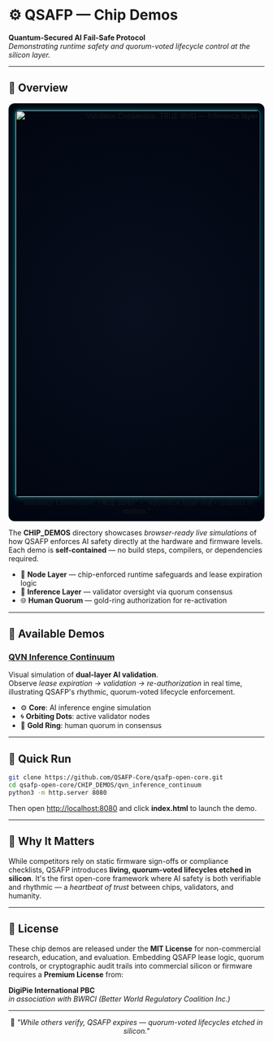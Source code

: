 # ⚙️ QSAFP — Chip Demos

**Quantum-Secured AI Fail-Safe Protocol**  
*Demonstrating runtime safety and quorum-voted lifecycle control at the silicon layer.*

---

## 📘 Overview

<!-- 🔮 Cosmic Rendering Preview -->
<p align="center" style="background: radial-gradient(circle at center, #0a0f1f 0%, #000510 100%); padding: 12px; border-radius: 12px;">
  <a href="qvn_inference_continuum/index.html">
    <img src="../ASSETS/Gif-QVN_Inference_Oversight_Continuum.gif"
         alt="Validator Consensus: TRUE (6/6) — Inference layer live – outputs in motion."
         width="760"
         style="border: 2px solid rgba(0,255,255,0.25); border-radius: 8px; box-shadow: 0 0 12px rgba(0,255,255,0.3);">
  </a>
  <br>
  <em>"Validator Consensus: TRUE (6/6)" – "Inference layer live – outputs in motion."</em>
</p>

The **CHIP_DEMOS** directory showcases *browser-ready live simulations* of how QSAFP enforces AI safety directly at the hardware and firmware levels. Each demo is **self-contained** — no build steps, compilers, or dependencies required.

- 🔐 **Node Layer** — chip-enforced runtime safeguards and lease expiration logic
- 🧠 **Inference Layer** — validator oversight via quorum consensus
- 🌐 **Human Quorum** — gold-ring authorization for re-activation

---

## 📂 Available Demos

### [QVN Inference Continuum](qvn_inference_continuum/)

Visual simulation of **dual-layer AI validation**.  
Observe *lease expiration → validation → re-authorization* in real time, illustrating QSAFP's rhythmic, quorum-voted lifecycle enforcement.

- ⚙️ **Core**: AI inference engine simulation
- 🌀 **Orbiting Dots**: active validator nodes
- 💫 **Gold Ring**: human quorum in consensus

---

## 🧪 Quick Run

```bash
git clone https://github.com/QSAFP-Core/qsafp-open-core.git
cd qsafp-open-core/CHIP_DEMOS/qvn_inference_continuum
python3 -m http.server 8080
```

Then open [http://localhost:8080](http://localhost:8080) and click **index.html** to launch the demo.

---

## 🧠 Why It Matters

While competitors rely on static firmware sign-offs or compliance checklists, QSAFP introduces **living, quorum-voted lifecycles etched in silicon**. It's the first open-core framework where AI safety is both verifiable and rhythmic — a *heartbeat of trust* between chips, validators, and humanity.

---

## 🪪 License

These chip demos are released under the **MIT License** for non-commercial research, education, and evaluation. Embedding QSAFP lease logic, quorum controls, or cryptographic audit trails into commercial silicon or firmware requires a **Premium License** from:

**DigiPie International PBC**  
*in association with BWRCI (Better World Regulatory Coalition Inc.)*

---

<p align="center">
  🧩 <em>"While others verify, QSAFP expires — quorum-voted lifecycles etched in silicon."</em>
</p>
